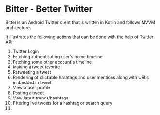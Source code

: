# Bitter - Better Twitter
Bitter is an Android Twitter client that is written in Kotlin and follows MVVM architecture.

It illustrates the following actions that can be done with the help of Twitter API:
1) Twitter Login
2) Fetching authenticating user's home timeline
3) Fetching some other account's timeline
4) Making a tweet favorite
5) Retweeting a tweet
6) Rendering of clickable hashtags and user mentions along with URLs embedded in tweet
7) View a user profile
8) Posting a tweet
9) View latest trends/hashtags
10) Filtering live tweets for a hashtag or search query
11) 
